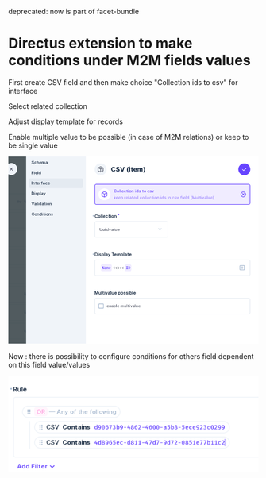 deprecated:  now is part of facet-bundle   

# Directus extension to make conditions under M2M fields values

First create CSV field and then make choice "Collection ids to csv" for interface

Select related collection

Adjust display template for records 

Enable multiple value to be possible (in case of M2M relations) or keep to be single value

![image info](./options.png)

Now : there is possibility to configure conditions for others field dependent on this field value/values

![image info](./conditions.png)

